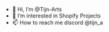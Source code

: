 - 👋 Hi, I’m @Tijn-Arts
- 👀 I’m interested in Shopify Projects
- 📫 How to reach me discord @tijn_a 

<!---
Tijn-Arts/Tijn-Arts is a ✨ special ✨ repository because its `README.md` (this file) appears on your GitHub profile.
You can click the Preview link to take a look at your changes.
--->
